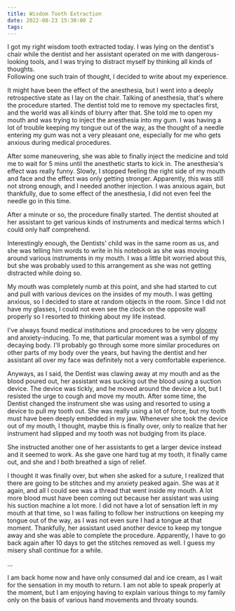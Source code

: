 ```yaml
---
title: Wisdom Tooth Extraction
date: 2022-08-23 15:30:00 Z
tags:
---
```


I got my right wisdom tooth extracted today. I was lying on the dentist's chair while the dentist and her assistant operated on me with dangerous-looking tools, and  I was trying to distract myself by thinking all kinds of thoughts.  
Following one such train of thought, I decided to write about my experience.

It might have been the effect of the anesthesia, but I went into a deeply retrospective state as I lay on the chair. Talking of anesthesia, that's where the procedure started. The dentist told me to remove my spectacles first, and the world was all kinds of blurry after that. She told me to open my mouth and was trying to inject the anesthesia into my gum. I was having a lot of trouble keeping my tongue out of the way, as the thought of a needle entering my gum was not a very pleasant one, especially for me who gets anxious during medical procedures.

After some maneuvering, she was able to finally inject the medicine and told me to wait for 5 mins until the anesthetic starts to kick in. The anesthesia's effect was really funny. Slowly, I stopped feeling the right side of my mouth and face and the effect was only getting stronger. Apparently, this was still not strong enough, and I needed another injection. I was anxious again, but thankfully, due to some effect of the anesthesia, I did not even feel the needle go in this time.

After a minute or so, the procedure finally started. The dentist shouted at her assistant to get various kinds of instruments and medical terms which I could only half comprehend.

Interestingly enough, the Dentists' child was in the same room as us, and she was telling him words to write in his notebook as she was moving around various instruments in my mouth. I was a little bit worried about this, but she was probably used to this arrangement as she was not getting distracted while doing so.

My mouth was completely numb at this point, and she had started to cut and pull with various devices on the insides of my mouth. I was getting anxious, so I decided to stare at random objects in the room. Since I did not have my glasses, I could not even see the clock on the opposite wall properly so I resorted to thinking about my life instead.

I've always found medical institutions and procedures to be very [gloomy](/posts/hospital-poem/) and anxiety-inducing. To me, that particular moment was a symbol of my decaying body.  I'll probably go through some more similar procedures on other parts of my body over the years, but having the dentist and her assistant all over my face was definitely not a very comfortable experience.

Anyways, as I said, the Dentist was clawing away at my mouth and as the blood poured out, her assistant was sucking out the blood using a suction device. The device was tickly, and he moved around the device a lot, but I resisted the urge to cough and move my mouth. After some time, the Dentist changed the instrument she was using and resorted to using a device to pull my tooth out. She was really using a lot of force, but my tooth must have been deeply embedded in my jaw. Whenever she took the device out of my mouth, I thought, maybe this is finally over, only to realize that her instrument had slipped and my tooth was not budging from its place.

She instructed another one of her assistants to get a larger device instead and it seemed to work. As she gave one hard tug at my tooth, it finally came out, and she and I both breathed a sign of relief.

I thought it was finally over, but when she asked for a suture, I realized that there are going to be stitches and my anxiety peaked again. She was at it again, and all I could see was a thread that went inside my mouth. A lot more blood must have been coming out because her assistant was using his suction machine a lot more. I did not have a lot of sensation left in my mouth at that time, so I was failing to follow her instructions on keeping my tongue out of the way, as I was not even sure I had a tongue at that moment. Thankfully, her assistant used another device to keep my tongue away and she was able to complete the procedure. Apparently, I have to go back again after 10 days to get the stitches removed as well. I guess my misery shall continue for a while.

...

I am back home now and have only consumed dal and ice cream, as I wait for the sensation in my mouth to return. I am not able to speak properly at the moment, but I am enjoying having to explain various things to my family only on the basis of various hand movements and throaty sounds.